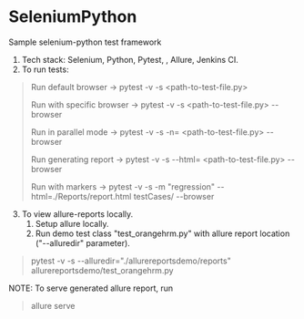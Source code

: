 # SeleniumPython
Sample selenium-python test framework

1. Tech stack: Selenium, Python, Pytest, , Allure, Jenkins CI.
2. To run tests:

> Run default browser -> pytest -v -s <path-to-test-file.py>
>
> Run with specific browser -> pytest -v -s <path-to-test-file.py> --browser <browser-name>
>
> Run in parallel mode -> pytest -v -s -n=<parallel-runs-number> <path-to-test-file.py> --browser <browser-name>
>
> Run generating report -> pytest -v -s --html=<path-to-generate-report> <path-to-test-file.py> --browser <browser-name>
>
> Run with markers -> pytest -v -s -m "regression" --html=./Reports/report.html testCases/ --browser <browser-name>

3. To view allure-reports locally.
   1. Setup allure locally.
   2. Run demo test class "test_orangehrm.py" with allure report location ("--alluredir" parameter).

> pytest -v -s --alluredir="./allurereportsdemo/reports" allurereportsdemo/test_orangehrm.py

NOTE: To serve generated allure report, run
> allure serve <allure-generated-reports-location>